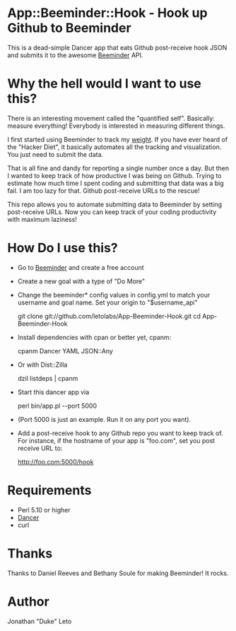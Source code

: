 # App::Beeminder::Hook - Hook up Github to Beeminder

This is a dead-simple Dancer app that eats Github post-receive hook JSON and
submits it to the awesome [Beeminder](http://beeminder.com) API.

# Why the hell would I want to use this?

There is an interesting movement called the "quantified self". Basically:
measure everything! Everybody is interested in measuring different things.

I first started using Beeminder to track my
[weight](https://www.beeminder.com/dukeleto/goals/weight). If you have ever
heard of the "Hacker Diet", it basically automates all the tracking and
visualization. You just need to submit the data.

That is all fine and dandy for reporting a single number once a day. But then I wanted to keep track of how productive I was being on Github. Trying to estimate how much time I spent coding and submitting that data was a big fail. I am too lazy for that. Github post-receive URLs to the rescue!

This repo allows you to automate submitting data to Beeminder by setting
post-receive URLs. Now you can keep track of your coding productivity with
maximum laziness!

# How Do I use this?

 * Go to [Beeminder](http://beeminder.com) and create a free account
 * Create a new goal with a type of "Do More"
 * Change the beeminder* config values in config.yml to match your username and goal name. Set your origin to "$username_api"

    git clone git://github.com/letolabs/App-Beeminder-Hook.git
    cd App-Beeminder-Hook

 * Install dependencies with cpan or better yet, cpanm:

    cpanm Dancer YAML JSON::Any

 * Or with Dist::Zilla

    dzil listdeps | cpanm

 * Start this dancer app via

    perl bin/app.pl --port 5000

 * (Port 5000 is just an example. Run it on any port you want).
 * Add a post-receive hook to any Github repo you want to keep track of. For instance, if the hostname of your app is "foo.com", set you post receive URL to:

    http://foo.com:5000/hook

# Requirements

 * Perl 5.10 or higher
 * [Dancer](http://perldancer.org)
 * curl

# Thanks

Thanks to Daniel Reeves and Bethany Soule for making Beeminder! It rocks.

# Author

Jonathan "Duke" Leto
